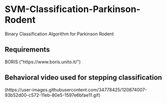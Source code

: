 # SVM-Classification-Parkinson-Rodent
Binary Classification Algorithm for Parkinson Rodent
<h2> Requirements </h2>
BORIS 
 ("https://www.boris.unito.it/")
 
 <h2> Behavioral video used for stepping classification </h2>
 (https://user-images.githubusercontent.com/34778425/120874007-93b52d00-c572-11eb-80e5-1597e6bfae11.gif)




 
